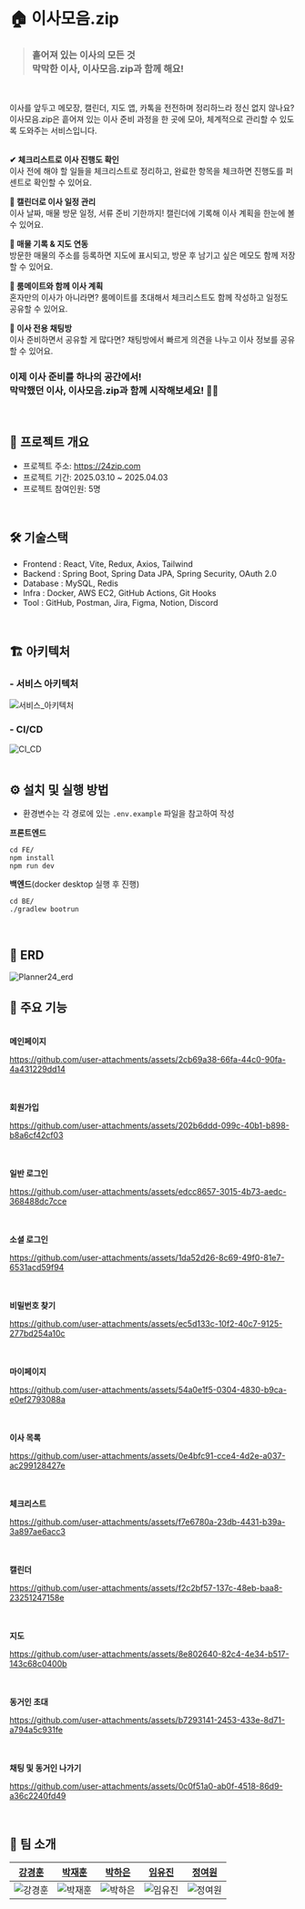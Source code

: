 # 🏠 이사모음.zip

> ### 흩어져 있는 이사의 모든 것</br>막막한 이사, 이사모음.zip과 함께 해요!
</br>

이사를 앞두고 메모장, 캘린더, 지도 앱, 카톡을 전전하며 정리하느라 정신 없지 않나요?
</br>
이사모음.zip은 흩어져 있는 이사 준비 과정을 한 곳에 모아, 체계적으로 관리할 수 있도록 도와주는 서비스입니다.
</br>
</br>

**✔ 체크리스트로 이사 진행도 확인**
</br>
이사 전에 해야 할 일들을 체크리스트로 정리하고, 완료한 항목을 체크하면 진행도를 퍼센트로 확인할 수 있어요.

**📅 캘린더로 이사 일정 관리**
</br>
이사 날짜, 매물 방문 일정, 서류 준비 기한까지! 캘린더에 기록해 이사 계획을 한눈에 볼 수 있어요.

**📍 매물 기록 & 지도 연동**
</br>
방문한 매물의 주소를 등록하면 지도에 표시되고, 방문 후 남기고 싶은 메모도 함께 저장할 수 있어요.

**👥 룸메이트와 함께 이사 계획**
</br>
혼자만의 이사가 아니라면? 룸메이트를 초대해서 체크리스트도 함께 작성하고 일정도 공유할 수 있어요.

**💬 이사 전용 채팅방**
</br>
이사 준비하면서 공유할 게 많다면? 채팅방에서 빠르게 의견을 나누고 이사 정보를 공유할 수 있어요.

### **이제 이사 준비를 하나의 공간에서!</br>막막했던 이사, 이사모음.zip과 함께 시작해보세요! 🚛✨**
</br>

## 📖 프로젝트 개요
- 프로젝트 주소: https://24zip.com
- 프로젝트 기간: 2025.03.10 ~ 2025.04.03
- 프로젝트 참여인원: 5명
</br>

## 🛠️ 기술스택
- Frontend : React, Vite, Redux, Axios, Tailwind
- Backend : Spring Boot, Spring Data JPA, Spring Security, OAuth 2.0
- Database : MySQL, Redis
- Infra : Docker, AWS EC2, GitHub Actions, Git Hooks
- Tool : GitHub, Postman, Jira, Figma, Notion, Discord
</br>

## 🏗️ 아키텍처

### - 서비스 아키텍처
![서비스_아키텍처](https://github.com/user-attachments/assets/f740a60c-4962-4871-8048-b8e39445a8d3)

### - CI/CD
![CI_CD](https://github.com/user-attachments/assets/50cab2e9-2c51-455d-a23c-ae906d431b42)
</br></br>

## ⚙️ 설치 및 실행 방법
- 환경변수는 각 경로에 있는 `.env.example` 파일을 참고하여 작성

**프론트엔드**
```
cd FE/
npm install
npm run dev
```

**백엔드**(docker desktop 실행 후 진행)
```
cd BE/
./gradlew bootrun
```
</br>

## 🧩 ERD
![Planner24_erd](https://github.com/user-attachments/assets/e26ab98b-d05b-4fde-8f6e-46a179518ebf)
</br>

## 💫 주요 기능

</br>**메인페이지**

https://github.com/user-attachments/assets/2cb69a38-66fa-44c0-90fa-4a431229dd14

</br></br> **회원가입**

https://github.com/user-attachments/assets/202b6ddd-099c-40b1-b898-b8a6cf42cf03

</br></br> **일반 로그인**

https://github.com/user-attachments/assets/edcc8657-3015-4b73-aedc-368488dc7cce

</br></br> **소셜 로그인**

https://github.com/user-attachments/assets/1da52d26-8c69-49f0-81e7-6531acd59f94

</br></br> **비밀번호 찾기**

https://github.com/user-attachments/assets/ec5d133c-10f2-40c7-9125-277bd254a10c

</br></br> **마이페이지**

https://github.com/user-attachments/assets/54a0e1f5-0304-4830-b9ca-e0ef2793088a

</br></br> **이사 목록**

https://github.com/user-attachments/assets/0e4bfc91-cce4-4d2e-a037-ac299128427e

</br></br> **체크리스트**

https://github.com/user-attachments/assets/f7e6780a-23db-4431-b39a-3a897ae6acc3

</br></br> **캘린더**

https://github.com/user-attachments/assets/f2c2bf57-137c-48eb-baa8-23251247158e

</br></br> **지도**

https://github.com/user-attachments/assets/8e802640-82c4-4e34-b517-143c68c0400b

</br></br> **동거인 초대**

https://github.com/user-attachments/assets/b7293141-2453-433e-8d71-a794a5c931fe

</br></br> **채팅 및 동거인 나가기**

https://github.com/user-attachments/assets/0c0f51a0-ab0f-4518-86d9-a36c2240fd49


</br>

## 👥 팀 소개
| [강경훈](https://github.com/rkdrudgns0412) | [박재훈](https://github.com/bjh0499) | [박하은](https://github.com/apricity2u) | [임유진](https://github.com/cocobabb) | [정여원](https://github.com/koho512) |
| :---: | :---: | :---: | :---: | :---: |
| ![강경훈](https://github.com/rkdrudgns0412.png) | ![박재훈](https://github.com/bjh0499.png) | ![박하은](https://github.com/apricity2u.png) | ![임유진](https://github.com/cocobabb.png) | ![정여원](https://github.com/koho512.png) | 
</br>
